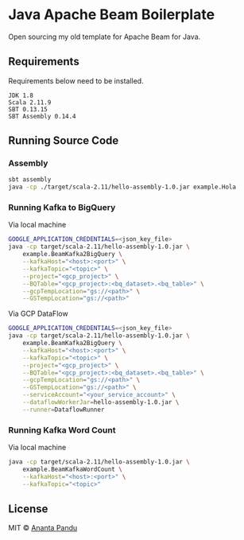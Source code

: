 Java Apache Beam Boilerplate
=========

Open sourcing my old template for Apache Beam for Java.

## Requirements
Requirements below need to be installed.
```
JDK 1.8
Scala 2.11.9
SBT 0.13.15
SBT Assembly 0.14.4
```

## Running Source Code

### Assembly

```sh
sbt assembly
java -cp ./target/scala-2.11/hello-assembly-1.0.jar example.Hola
```

### Running Kafka to BigQuery
Via local machine
```sh
GOOGLE_APPLICATION_CREDENTIALS=<json_key_file>
java -cp target/scala-2.11/hello-assembly-1.0.jar \
    example.BeamKafka2BigQuery \
    --kafkaHost="<host>:<port>" \
    --kafkaTopic="<topic>" \
    --project="<gcp_project>" \
    --BQTable="<gcp_project>:<bq_dataset>.<bq_table>" \
    --gcpTempLocation="gs://<path>" \
    --GSTempLocation="gs://<path>"
```

Via GCP DataFlow
```sh
GOOGLE_APPLICATION_CREDENTIALS=<json_key_file>
java -cp target/scala-2.11/hello-assembly-1.0.jar \
    example.BeamKafka2BigQuery \
    --kafkaHost="<host>:<port>" \
    --kafkaTopic="<topic>" \
    --project="<gcp_project>" \
    --BQTable="<gcp_project>:<bq_dataset>.<bq_table>" \
    --gcpTempLocation="gs://<path>" \
    --GSTempLocation="gs://<path>" \
    --serviceAccount="<your_service_account>" \
    --dataflowWorkerJar=hello-assembly-1.0.jar \
    --runner=DataflowRunner
```

### Running Kafka Word Count
Via local machine
```sh
java -cp target/scala-2.11/hello-assembly-1.0.jar \
    example.BeamKafkaWordCount \
    --kafkaHost="<host>:<port>" \
    --kafkaTopic="<topic>"
```

## License

MIT © [Ananta Pandu](anpandumail@gmail.com)